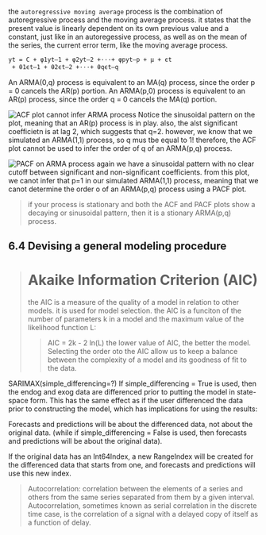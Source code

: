 

the `autoregressive moving average` process is the combination of autoregressive process and the moving average process.  it states that the present value is linearly dependent on its own previous value and a constant, just like in an autoregessive process, as well as on the mean of the series, the current error term, like the moving average process. 

```latex
yt = C + φ1yt–1 + φ2yt–2 +⋅⋅⋅+ φpyt–p + µ + ϵt
 + θ1ϵt–1 + θ2ϵt–2 +⋅⋅⋅+ θqϵt–q
```

An ARMA(0,q) process is equivalent to an MA(q) process, since the order p = 0 cancels the AR(p) portion. An ARMA(p,0) process is equivalent to an AR(p) process, since
the order q = 0 cancels the MA(q) portion.

![ACF plot cannot infer ARMA process](figures/arma_1_1_process.png)
Notice the sinusoidal pattern on the plot, meaning that an AR(p) process is in play. 
also, the alst significant coefficietn is at lag 2, which suggests that q=2. 
however, we know that we simulated an ARMA(1,1) process, so q mus tbe equal to 1!
therefore, the ACF plot cannot be used to infer the order of q of an ARMA(p,q) process. 



![PACF on ARMA process](figures/pacf_on_arma1-1.png)
again we have a sinusoidal pattern with no clear cutoff between significant and non-significant coefficients. from this plot, we canot infer that p=1 in our simulated ARMA(1,1) process, meaning that we canot determine the order o of an ARMA(p,q) process using a PACF plot. 

 
> if your process is stationary and both the ACF and PACF plots show a decaying or sinusoidal pattern, then it is a stionary ARMA(p,q) process. 


## 6.4 Devising a general modeling procedure 


> # Akaike Information Criterion (AIC) 
> the AIC is a measure of the quality of a model in relation to other models. it is used for model selection.
> the AIC is a funciton of the number of parameters k in a model and the maximum value of the likelihood function L: 
>>  AIC = 2k - 2 ln(L)
> the lower value of AIC, the better the model. Selecting the order oto the AIC allow us to keep a balance between the complexity of a model and its goodness of fit to the data. 

SARIMAX(simple_differencing=?)
If simple_differencing = True is used, then the endog and exog data are differenced prior to putting the model in state-space form. This has the same effect as if the user differenced the data prior to constructing the model, which has implications for using the results:

Forecasts and predictions will be about the differenced data, not about the original data. (while if simple_differencing = False is used, then forecasts and predictions will be about the original data).

If the original data has an Int64Index, a new RangeIndex will be created for the differenced data that starts from one, and forecasts and predictions will use this new index.

> Autocorrelation: correlation between the elements of a series and others from the same series separated from them by a given interval.
Autocorrelation, sometimes known as serial correlation in the discrete time case, is the correlation of a signal with a delayed copy of itself as a function of delay.
